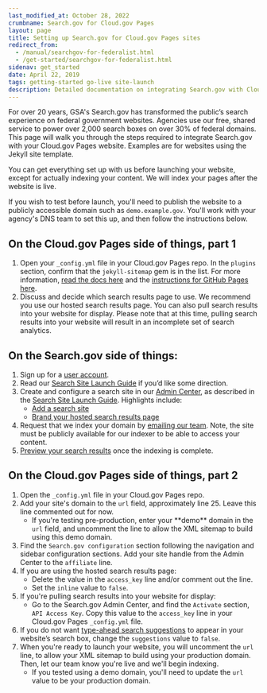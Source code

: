 ```yaml
---
last_modified_at: October 28, 2022
crumbname: Search.gov for Cloud.gov Pages
layout: page
title: Setting up Search.gov for Cloud.gov Pages sites
redirect_from:
  - /manual/searchgov-for-federalist.html
  - /get-started/searchgov-for-federalist.html
sidenav: get_started
date: April 22, 2019
tags: getting-started go-live site-launch
description: Detailed documentation on integrating Search.gov with Cloud.gov Pages websites.
---
```

For over 20 years, GSA's Search.gov has transformed the public’s search experience on federal government websites. Agencies use our free, shared service to power over 2,000 search boxes on over 30% of federal domains. This page will walk you through the steps required to integrate Search.gov with your Cloud.gov Pages website. Examples are for websites using the Jekyll site template.

You can get everything set up with us before launching your website, except for actually indexing your content. We will index your pages after the website is live.

If you wish to test before launch, you'll need to publish the website to a publicly accessible domain such as `demo.example.gov`. You'll work with your agency's DNS team to set this up, and then follow the instructions below.

## On the Cloud.gov Pages side of things, part 1

<ol><li>Open your <code>_config.yml</code> file in your Cloud.gov Pages repo. In the <code>plugins</code> section, confirm that the <code>jekyll-sitemap</code> gem is in the list. For more information, <a href="https://github.com/jekyll/jekyll-sitemap">read the docs here</a> and the <a href="https://help.github.com/en/articles/sitemaps-for-github-pages">instructions for GitHub Pages here</a>.</li>
<li>Discuss and decide which search results page to use. We recommend you use our hosted search results page. You can also pull search results into your website for display. Please note that at this time, pulling search results into your website will result in an incomplete set of search analytics.</li>
</ol>

## On the Search.gov side of things:

<ol><li>Sign up for a <a href="https://search.usa.gov/signup">user account</a>.</li>
<li>Read our <a href="{{ site.baseurl }}/manual/site-launch-guide.html">Search Site Launch Guide</a> if you’d like some direction.</li>
<li>Create and configure a search site in our <a href="https://search.usa.gov/sites">Admin Center</a>, as described in the <a href="{{ site.baseurl }}/manual/site-launch-guide.html">Search Site Launch Guide</a>. Highlights include:<br />
<ul>
<li><a href="{{ site.baseurl }}/manual/add-site.html">Add a search site</a></li>
<li><a href="{{ site.baseurl }}/manual/brand.html">Brand your hosted search results page</a></li>
</ul></li>
<li>Request that we index your domain by <a href="mailto:search@gsa.gov">emailing our team</a>. Note, the site must be publicly available for our indexer to be able to access your content.</li>
<li><a href="{{ site.baseurl }}/manual/preview.html">Preview your search results</a> once the indexing is complete.</li>
</ol>

## On the Cloud.gov Pages side of things, part 2

<ol><li>Open the <code>_config.yml</code> file in your Cloud.gov Pages repo.</li>
<li>Add your site's domain to the <code>url</code> field, approximately line 25. Leave this line commented out for now.<br />
<ul>
<li>If you're testing pre-production, enter your **demo** domain in the <code>url</code> field, and uncomment the line to allow the XML sitemap to build using this demo domain.</li>
</ul>
</li>
<li>Find the <code>Search.gov configuration</code> section following the navigation and sidebar configuration sections. Add your site handle from the Admin Center to the <code>affiliate</code> line.</li>
<li>If you are using the hosted search results page:<br />
<ul>
<li>Delete the value in the <code>access_key</code> line and/or comment out the line.</li>
<li>Set the <code>inline</code> value to <code>false</code>.</li>
</ul>
</li>
<li>If you're pulling search results into your website for display:<br />
<ul>
<li>Go to the Search.gov Admin Center, and find the <code>Activate</code> section, <code>API Access Key</code>. Copy this value to the <code>access_key</code> line in your Cloud.gov Pages <code>_config.yml</code> file.</li>
</ul>
</li>
<li>If you do not want <a href="{{ site.baseurl }}/manual/typeahead-api.html">type-ahead search suggestions</a> to appear in your website’s search box, change the <code>suggestions</code> value to <code>false</code>.</li>
<li>When you're ready to launch your website, you will uncomment  the <code>url</code> line, to allow your XML sitemap to build using your production domain. Then, let our team know you're live and we'll begin indexing.<br />
<ul>
<li>If you tested using a demo domain, you'll need to update the <code>url</code> value to be your production domain.</li>
</ul></li>
</ol>
